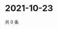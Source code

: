 # 2021-10-23

共 0 条

<!-- BEGIN WEIBO -->
<!-- 最后更新时间 Sat Oct 23 2021 11:00:46 GMT+0800 (China Standard Time) -->

<!-- END WEIBO -->
